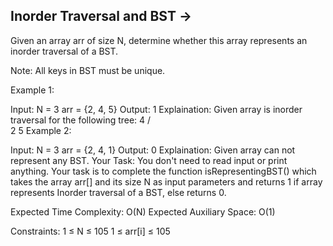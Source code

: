 Inorder Traversal and BST  ->
-------------------------


Given an array arr of size N, determine whether this array represents an inorder traversal of a BST. 

Note: All keys in BST must be unique.

Example 1:

Input:
N = 3
arr = {2, 4, 5}
Output: 1
Explaination: 
Given array is inorder traversal for the following tree:
    4
   / \
  2   5
Example 2:

Input:
N = 3
arr = {2, 4, 1}
Output: 0
Explaination: 
Given array can not represent any BST.
Your Task:
You don't need to read input or print anything. Your task is to complete the function isRepresentingBST() which takes the array arr[] and its size N as input parameters and returns 1 if array represents Inorder traversal of a BST, else returns 0.

Expected Time Complexity: O(N)
Expected Auxiliary Space: O(1)

Constraints:
1 ≤ N ≤ 105
1 ≤ arr[i] ≤ 105

